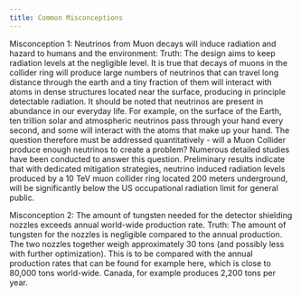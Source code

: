 ```yaml
---
title: Common Misconceptions
---
```


Misconception 1: Neutrinos from Muon decays will induce radiation and hazard to humans and the environment:
Truth: The design aims to keep radiation levels at the negligible level. It is true that decays of muons in the collider ring will produce large numbers of neutrinos that can travel long distance through the earth and a tiny fraction of them will interact with atoms in dense structures located near the surface, producing in principle detectable radiation. It should be noted that neutrinos are present in abundance in our everyday life. For example, on the surface of the Earth, ten trillion solar and atmospheric neutrinos pass through your hand every second, and some will interact with the atoms that make up your hand. The question therefore must be addressed quantitatively - will a Muon Collider produce enough neutrinos to create a problem? Numerous detailed studies have been conducted to answer this question. Preliminary results indicate that with dedicated mitigation strategies, neutrino induced radiation levels produced by a 10 TeV muon collider ring located 200 meters underground, will be significantly below the US occupational radiation limit for general public.

Misconception 2: The amount of tungsten needed for the detector shielding nozzles exceeds annual world-wide production rate.
Truth: The amount of tungsten for the nozzles is negligible compared to the annual production. The two nozzles together weigh approximately 30 tons (and possibly less with further optimization). This is to be compared with the annual production rates that can be found for example here, which is close to 80,000 tons world-wide. Canada, for example produces 2,200 tons per year.
